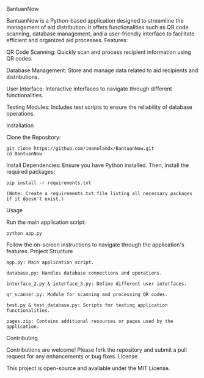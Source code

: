 BantuanNow

BantuanNow is a Python-based application designed to streamline the management of aid distribution. It offers functionalities such as QR code scanning, database management, and a user-friendly interface to facilitate efficient and organized aid processes.
Features:

QR Code Scanning: Quickly scan and process recipient information using QR codes.

Database Management: Store and manage data related to aid recipients and distributions.

User Interface: Interactive interfaces to navigate through different functionalities.

Testing Modules: Includes test scripts to ensure the reliability of database operations.

Installation

Clone the Repository:

    git clone https://github.com/imanolandx/BantuanNow.git
    cd BantuanNow

Install Dependencies:
Ensure you have Python installed. Then, install the required packages:

    pip install -r requirements.txt

    (Note: Create a requirements.txt file listing all necessary packages if it doesn't exist.)

Usage

Run the main application script:

    python app.py

Follow the on-screen instructions to navigate through the application's features.
Project Structure

    app.py: Main application script.

    database.py: Handles database connections and operations.

    interface_2.py & interface_3.py: Define different user interfaces.

    qr_scanner.py: Module for scanning and processing QR codes.

    test.py & test_database.py: Scripts for testing application functionalities.

    pages.zip: Contains additional resources or pages used by the application.

Contributing

Contributions are welcome! Please fork the repository and submit a pull request for any enhancements or bug fixes.
License

This project is open-source and available under the MIT License.
